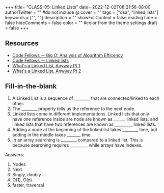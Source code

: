 +++
title= "CLASS-05: Linked Lists"
date=  2022-12-02T08:21:56-08:00
authorTwitter = "" #do not include @
cover = ""
tags = ["dsa", "linked lists"]
keywords = ["", ""]
description = ""
showFullContent = false
readingTime = false
hideComments = false
color = "" #color from the theme settings
draft = false
+++

## Resources

- [Code Fellows -- Big O: Analysis of Algorithm Efficency](https://codefellows.github.io/common_curriculum/data_structures_and_algorithms/Code_401/class-05/resources/big_oh.html)
- [Code Fellows -- Linked lists](https://codefellows.github.io/common_curriculum/data_structures_and_algorithms/Code_401/class-05/resources/singly_linked_list.html)
- [What's a Linked List, Anyway Pt 1](https://medium.com/basecs/whats-a-linked-list-anyway-part-1-d8b7e6508b9d)
- [What's a Linked List, Anwyay Pt 2](https://medium.com/basecs/whats-a-linked-list-anyway-part-2-131d96f71996)

## Fill-in-the-blank

1. A Linked List is a sequence of ________ that are connected/linked to each other.
2. The ________ property tells us the reference to the next node.
3. Linked lists come in different implementations. Linked lists that only have *one* reference inside are node are known as ______ linked lists, and linked lists that have *two* references are known as _________ linked lists.
4. Adding a node at the beginning of the linked list takes ________ time, but adding in the middle takes _______ time.
5. In an array searching is ________ compared to a linked list. This is because searching requires _________ while arrays have indexes.

Answers:

1. Nodes
2. Next
3. Singly, doubly
4. O(1), O(n)
5. faster, traversal

